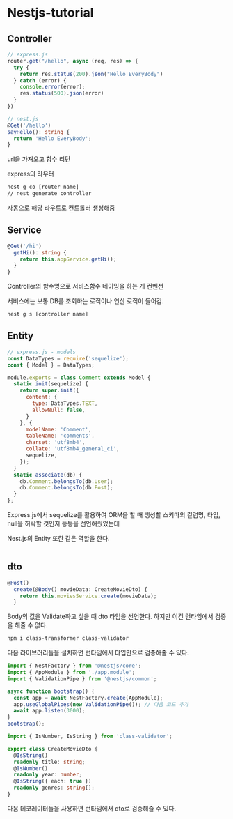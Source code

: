 # Nestjs-tutorial

## Controller
```ts
// express.js
router.get("/hello", async (req, res) => {
  try {
    return res.status(200).json("Hello EveryBody")
  } catch (error) {
    console.error(error);
    res.status(500).json(error)
  }
})

// nest.js
@Get('/hello')
sayHello(): string {
  return 'Hello EveryBody';
}
```

url을 가져오고 함수 리턴

express의 라우터

```bash
nest g co [router name]
// nest generate controller
```

자동으로 해당 라우트로 컨트롤러  생성해줌


## Service

```ts
@Get('/hi')
  getHi(): string {
    return this.appService.getHi();
  }
}
```

Controller의 함수명으로 서비스함수 네이밍을 하는 게 컨벤션

서비스에는 보통 DB를 조회하는 로직이나 연산 로직이 들어감.


```bash
nest g s [controller name]
```

## Entity

```js
// express.js - models
const DataTypes = require('sequelize');
const { Model } = DataTypes;

module.exports = class Comment extends Model {
  static init(sequelize) {
    return super.init({
      content: {
        type: DataTypes.TEXT,
        allowNull: false,
      }
    }, {
      modelName: 'Comment',
      tableName: 'comments',
      charset: 'utf8mb4',
      collate: 'utf8mb4_general_ci',
      sequelize,
    });
  }
  static associate(db) {
    db.Comment.belongsTo(db.User);
    db.Comment.belongsTo(db.Post);
  }
};
```

Express.js에서 sequelize를 활용하여 ORM을 할 때 생성할 스키마의 컬럼명, 타입, null을 허락할 것인지 등등을 선언해줬었는데 

Nest.js의 Entity 또한 같은 역할을 한다.

```ts

```

## dto

```ts
@Post()
  create(@Body() movieData: CreateMovieDto) {
    return this.moviesService.create(movieData);
  }
```

Body의 값을 Validate하고 싶을 때 dto 타입을 선언한다. 하지만 이건 런타임에서 검증을 해줄 수 없다.

```bash
npm i class-transformer class-validator
```

다음 라이브러리들을 설치하면 런타임에서 타입만으로 검증해줄 수 있다.

```ts
import { NestFactory } from '@nestjs/core';
import { AppModule } from './app.module';
import { ValidationPipe } from '@nestjs/common';

async function bootstrap() {
  const app = await NestFactory.create(AppModule);
  app.useGlobalPipes(new ValidationPipe()); // 다음 코드 추가
  await app.listen(3000);
}
bootstrap();
```

```ts
import { IsNumber, IsString } from 'class-validator';

export class CreateMovieDto {
  @IsString()
  readonly title: string;
  @IsNumber()
  readonly year: number;
  @IsString({ each: true })
  readonly genres: string[];
}
```

다음 데코레이터들을 사용하면 런타임에서 dto로 검증해줄 수 있다.


